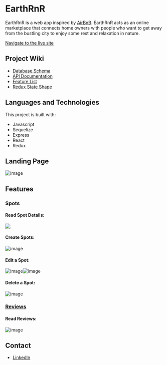 # EarthRnR

EarthRnR is a web app inspired by [AirBnB](https://www.airbnb.com/). EarthRnR acts as an online marketplace that connects home owners with people who want to get away from the bustling city to enjoy some rest and relaxation in nature.

[Navigate to the live site](https://earthrnr.herokuapp.com/)

## Project Wiki
* [Database Schema](https://github.com/Aldam55/API-Project/wiki/Database-Schema)
* [API Documentation](https://github.com/Aldam55/API-Project/wiki/API-Routes)
* [Feature List](https://github.com/Aldam55/API-Project/wiki/Feature-List)
* [Redux State Shape](https://github.com/Aldam55/API-Project/wiki/Redux-State-Shape)

## Languages and Technologies

This project is built with:
* Javascript
* Sequelize
* Express
* React
* Redux


## Landing Page

![image](https://i.gyazo.com/8168171e50861f1d28b7d0b839250761.jpg)

## Features

### Spots

#### Read Spot Details:
<img src='https://i.gyazo.com/000916651e3de020114abbaafd263711.jpg'>

#### Create Spots:
![image](https://i.gyazo.com/0ba4928699e2796745d84da1d695e76a.png)

#### Edit a Spot:
![image](https://user-images.githubusercontent.com/106426283/192168554-52787064-2d8e-413b-865e-e59fda837396.png)![image](https://user-images.githubusercontent.com/106426283/192168578-11b64385-8504-4d04-8562-0f998663a5e2.png)

#### Delete a Spot:
![image](https://user-images.githubusercontent.com/106426283/192168624-ae7ed97a-3256-4cd9-a0f9-ebeb5f81d519.png)

### <u>Reviews</u>

#### Read Reviews:
![image](https://user-images.githubusercontent.com/106426283/192172267-467de01a-89ab-4461-a4fe-4df9a1c49e61.png)

## Contact
* [LinkedIn](https://www.linkedin.com/in/alexander-dam-a45b8821a/)
